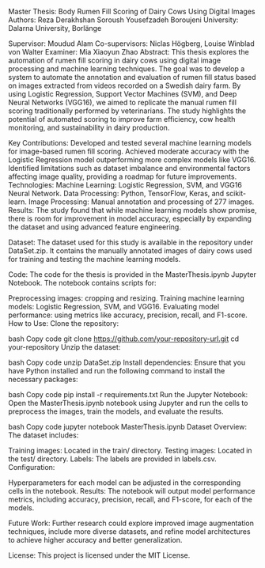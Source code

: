 Master Thesis: Body Rumen Fill Scoring of Dairy Cows Using Digital Images
Authors:
Reza Derakhshan
Soroush Yousefzadeh Boroujeni
University:
Dalarna University, Borlänge

Supervisor:
Moudud Alam
Co-supervisors: Niclas Högberg, Louise Winblad von Walter
Examiner: Mia Xiaoyun Zhao
Abstract:
This thesis explores the automation of rumen fill scoring in dairy cows using digital image processing and machine learning techniques. The goal was to develop a system to automate the annotation and evaluation of rumen fill status based on images extracted from videos recorded on a Swedish dairy farm. By using Logistic Regression, Support Vector Machines (SVM), and Deep Neural Networks (VGG16), we aimed to replicate the manual rumen fill scoring traditionally performed by veterinarians. The study highlights the potential of automated scoring to improve farm efficiency, cow health monitoring, and sustainability in dairy production.

Key Contributions:
Developed and tested several machine learning models for image-based rumen fill scoring.
Achieved moderate accuracy with the Logistic Regression model outperforming more complex models like VGG16.
Identified limitations such as dataset imbalance and environmental factors affecting image quality, providing a roadmap for future improvements.
Technologies:
Machine Learning: Logistic Regression, SVM, and VGG16 Neural Network.
Data Processing: Python, TensorFlow, Keras, and scikit-learn.
Image Processing: Manual annotation and processing of 277 images.
Results:
The study found that while machine learning models show promise, there is room for improvement in model accuracy, especially by expanding the dataset and using advanced feature engineering.

Dataset:
The dataset used for this study is available in the repository under DataSet.zip. It contains the manually annotated images of dairy cows used for training and testing the machine learning models.

Code:
The code for the thesis is provided in the MasterThesis.ipynb Jupyter Notebook. The notebook contains scripts for:

Preprocessing images: cropping and resizing.
Training machine learning models: Logistic Regression, SVM, and VGG16.
Evaluating model performance: using metrics like accuracy, precision, recall, and F1-score.
How to Use:
Clone the repository:

bash
Copy code
git clone https://github.com/your-repository-url.git
cd your-repository
Unzip the dataset:

bash
Copy code
unzip DataSet.zip
Install dependencies: Ensure that you have Python installed and run the following command to install the necessary packages:

bash
Copy code
pip install -r requirements.txt
Run the Jupyter Notebook: Open the MasterThesis.ipynb notebook using Jupyter and run the cells to preprocess the images, train the models, and evaluate the results.

bash
Copy code
jupyter notebook MasterThesis.ipynb
Dataset Overview: The dataset includes:

Training images: Located in the train/ directory.
Testing images: Located in the test/ directory.
Labels: The labels are provided in labels.csv.
Configuration:

Hyperparameters for each model can be adjusted in the corresponding cells in the notebook.
Results:
The notebook will output model performance metrics, including accuracy, precision, recall, and F1-score, for each of the models.

Future Work:
Further research could explore improved image augmentation techniques, include more diverse datasets, and refine model architectures to achieve higher accuracy and better generalization.

License:
This project is licensed under the MIT License.
